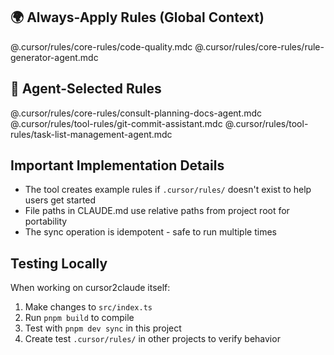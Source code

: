 <!-- ⚙️ Auto-generated by cursor2claude -->

## 🌍 Always-Apply Rules (Global Context)

@.cursor/rules/core-rules/code-quality.mdc
@.cursor/rules/core-rules/rule-generator-agent.mdc

## 🤖 Agent-Selected Rules

@.cursor/rules/core-rules/consult-planning-docs-agent.mdc <!-- This rule directs the agent to consult documents within the .cursor/planning/ directory when tasked with significant feature development, major design changes, or architectural modifications. These documents, typically Product Requirement Documents (PRDs) or design specifications, provide critical context on strategic direction, scope, and technical considerations for large-scale initiatives. Applying this rule ensures that the agent's contributions align with established plans, prevent redundant effort, and maintain consistency with the project's vision, especially before making substantial code alterations or proposing new architectural patterns. -->
@.cursor/rules/tool-rules/git-commit-assistant.mdc <!-- Git Commit Assistant rule to enforce clean, structured, and traceable commit workflows. This rule should be applied whenever a developer attempts to stage or commit changes. It ensures that - Commits are grouped logically and use conventional commit messages tied to Jira tickets. - Feature branches are created from `development` with proper naming conventions. - No direct work is allowed on `master`. - Sensitive or excluded files (e.g., .env, secrets) are never accidentally committed. This rule improves collaboration, auditability, and consistency across the codebase, especially in team environments working within a CI/CD pipeline that tracks Jira tickets. -->
@.cursor/rules/tool-rules/task-list-management-agent.mdc <!-- Apply this rule when creating or managing task lists in markdown files to track project progress. This includes creating new task list files (TASKS.md or feature-specific names), updating task statuses, maintaining relevant files sections, and documenting implementation details. Use this rule when starting new features, implementing tasks, or when the user requests task tracking. The rule ensures consistent task list structure, proper maintenance of task states, and comprehensive documentation of implementation progress. -->

<!-- DO NOT EDIT ABOVE THIS LINE -->

## Important Implementation Details

- The tool creates example rules if `.cursor/rules/` doesn't exist to help users get started
- File paths in CLAUDE.md use relative paths from project root for portability
- The sync operation is idempotent - safe to run multiple times

## Testing Locally

When working on cursor2claude itself:

1. Make changes to `src/index.ts`
2. Run `pnpm build` to compile
3. Test with `pnpm dev sync` in this project
4. Create test `.cursor/rules/` in other projects to verify behavior
